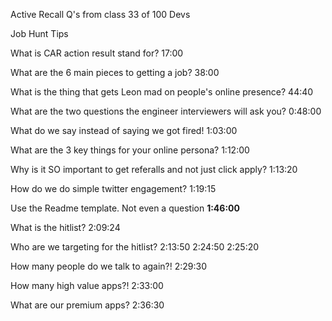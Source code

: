 Active Recall Q's from class 33 of 100 Devs


Job Hunt Tips

What is CAR action result stand for?
17:00

What are the 6 main pieces to getting a job?
38:00

What is the thing that gets Leon mad on people's online presence?
44:40

What are the two questions the engineer interviewers will ask you?
0:48:00

What do we say instead of saying we got fired!
1:03:00

What are the 3 key things for your online persona?
1:12:00

Why is it SO important to get referalls and not just click apply?
1:13:20

How do we do simple twitter engagement?
1:19:15

Use the Readme template. Not even a question
**1:46:00**

What is the hitlist?
2:09:24

Who are we targeting for the hitlist?
2:13:50
2:24:50
2:25:20

How many people do we talk to again?!
2:29:30

How many high value apps?!
2:33:00

What are our premium apps?
2:36:30
